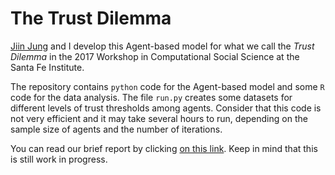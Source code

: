 # The Trust Dilemma

<a href="https://www.researchgate.net/profile/Jiin_Jung3" target="blank">Jiin Jung</a> and I develop this Agent-based model for what we call the *Trust Dilemma* in the 2017 Workshop in Computational Social Science at the Santa Fe Institute.

The repository contains `python` code for the Agent-based model and some `R` code for the data analysis. The file `run.py` creates some datasets for different levels of trust thresholds among agents. Consider that this code is not very efficient and it may take several hours to run, depending on the sample size of agents and the number of iterations.

You can read our brief report by clicking <a href="http://zia.hss.cmu.edu/econ/homework17/5/index.html" target="_blank">on this link</a>. Keep in mind that this is still work in progress.
